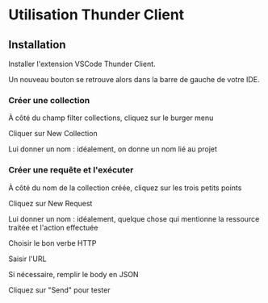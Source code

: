 # Utilisation Thunder Client

## Installation

Installer l'extension VSCode Thunder Client.

Un nouveau bouton se retrouve alors dans la barre de gauche de votre IDE.

### Créer une collection

À côté du champ filter collections, cliquez sur le burger menu

Cliquer sur New Collection

Lui donner un nom : idéalement, on donne un nom lié au projet

### Créer une requête et l'exécuter

À côté du nom de la collection créée, cliquez sur les trois petits points

Cliquez sur New Request

Lui donner un nom : idéalement, quelque chose qui mentionne la ressource traitée et l'action effectuée

Choisir le bon verbe HTTP

Saisir l'URL

Si nécessaire, remplir le body en JSON

Cliquez sur "Send" pour tester
